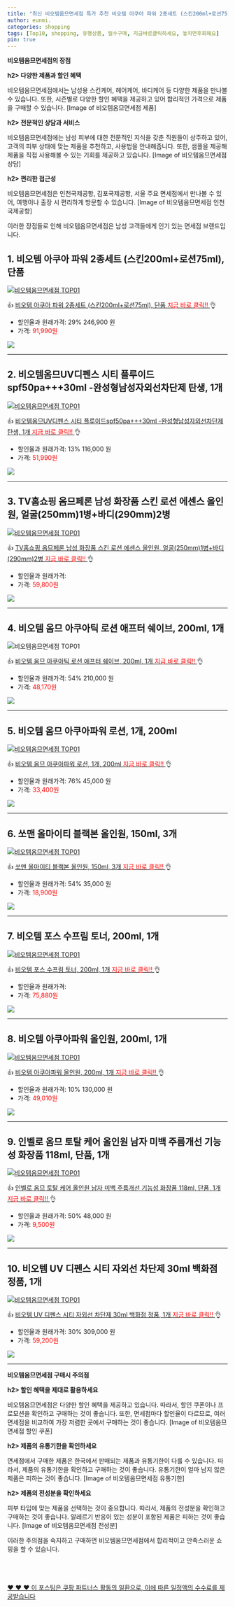 ```yaml
---
title: "최신 비오템옴므면세점 특가 추천 비오템 아쿠아 파워 2종세트 (스킨200ml+로션75ml), 단품 비교 장점"
author: eunmi.
categories: shopping
tags: [Top10, shopping, 유행상품, 필수구매, 지금바로클릭하세요, 놓치면후회해요]
pin: true
---
```

**비오템옴므면세점의 장점**

**h2> 다양한 제품과 할인 혜택**

비오템옴므면세점에서는 남성용 스킨케어, 헤어케어, 바디케어 등 다양한 제품을 만나볼 수 있습니다. 또한, 시즌별로 다양한 할인 혜택을 제공하고 있어 합리적인 가격으로 제품을 구매할 수 있습니다.
[Image of 비오템옴므면세점 제품]

**h2> 전문적인 상담과 서비스**

비오템옴므면세점에는 남성 피부에 대한 전문적인 지식을 갖춘 직원들이 상주하고 있어, 고객의 피부 상태에 맞는 제품을 추천하고, 사용법을 안내해줍니다. 또한, 샘플을 제공해 제품을 직접 사용해볼 수 있는 기회를 제공하고 있습니다.
[Image of 비오템옴므면세점 상담]

**h2> 편리한 접근성**

비오템옴므면세점은 인천국제공항, 김포국제공항, 서울 주요 면세점에서 만나볼 수 있어, 여행이나 출장 시 편리하게 방문할 수 있습니다.
[Image of 비오템옴므면세점 인천국제공항]

이러한 장점들로 인해 비오템옴므면세점은 남성 고객들에게 인기 있는 면세점 브랜드입니다.

   

## 1. 비오템 아쿠아 파워 2종세트 (스킨200ml+로션75ml), 단품

[![비오템옴므면세점 TOP01](https://thumbnail6.coupangcdn.com/thumbnails/remote/230x230ex/image/vendor_inventory/959e/f329690ebcd09e886107f2ab0ebb6bf94fac9948a914364b5fea0c59192d.jpg)](https://link.coupang.com/re/AFFSDP?lptag=AF3617701&subid=GithubCoopas&pageKey=1316990318&traceid=V0-153&itemId=2336324086&vendorItemId=71263238173)


👍 [비오템 아쿠아 파워 2종세트 (스킨200ml+로션75ml), 단품 <font color=red> 지금 바로 클릭!! </font> ](https://link.coupang.com/re/AFFSDP?lptag=AF3617701&subid=GithubCoopas&pageKey=1316990318&traceid=V0-153&itemId=2336324086&vendorItemId=71263238173) 👌 


- 할인율과 원래가격: 29%  246,900   원
- 가격: <span style='color:red'>91,990원</span>

[![](/discount_price.png)](https://link.coupang.com/re/AFFSDP?lptag=AF3617701&subid=GithubCoopas&pageKey=1316990318&traceid=V0-153&itemId=2336324086&vendorItemId=71263238173)

---


   

## 2. 비오템옴므UV디펜스 시티 플루이드spf50pa+++30ml -완성형남성자외선차단제 탄생, 1개

[![비오템옴므면세점 TOP01](https://thumbnail7.coupangcdn.com/thumbnails/remote/230x230ex/image/vendor_inventory/54f1/4e43a9b88e18e5b596c5805198a9e9560d95969aac4c27ea4cd68b689307.jpg)](https://link.coupang.com/re/AFFSDP?lptag=AF3617701&subid=GithubCoopas&pageKey=6613598537&traceid=V0-153&itemId=15006337560&vendorItemId=85298804050)


👍 [비오템옴므UV디펜스 시티 플루이드spf50pa+++30ml -완성형남성자외선차단제 탄생, 1개 <font color=red> 지금 바로 클릭!! </font> ](https://link.coupang.com/re/AFFSDP?lptag=AF3617701&subid=GithubCoopas&pageKey=6613598537&traceid=V0-153&itemId=15006337560&vendorItemId=85298804050) 👌 


- 할인율과 원래가격: 13%  116,000   원
- 가격: <span style='color:red'>51,990원</span>

[![](/discount_price.png)](https://link.coupang.com/re/AFFSDP?lptag=AF3617701&subid=GithubCoopas&pageKey=6613598537&traceid=V0-153&itemId=15006337560&vendorItemId=85298804050)

---


   

## 3. TV홈쇼핑 옴므페론 남성 화장품 스킨 로션 에센스 올인원, 얼굴(250mm)1병+바디(290mm)2병

[![비오템옴므면세점 TOP01](https://thumbnail8.coupangcdn.com/thumbnails/remote/230x230ex/image/vendor_inventory/dd3f/eb11b99333ea8c7cb8570ebba925a62faa2b358b15bd319e1128239692b8.jpg)](https://link.coupang.com/re/AFFSDP?lptag=AF3617701&subid=GithubCoopas&pageKey=7284771999&traceid=V0-153&itemId=18606100245&vendorItemId=85742005168)


👍 [TV홈쇼핑 옴므페론 남성 화장품 스킨 로션 에센스 올인원, 얼굴(250mm)1병+바디(290mm)2병 <font color=red> 지금 바로 클릭!! </font> ](https://link.coupang.com/re/AFFSDP?lptag=AF3617701&subid=GithubCoopas&pageKey=7284771999&traceid=V0-153&itemId=18606100245&vendorItemId=85742005168) 👌 


- 할인율과 원래가격: 
- 가격: <span style='color:red'>59,800원</span>

[![](/discount_price.png)](https://link.coupang.com/re/AFFSDP?lptag=AF3617701&subid=GithubCoopas&pageKey=7284771999&traceid=V0-153&itemId=18606100245&vendorItemId=85742005168)

---


   

## 4. 비오템 옴므 아쿠아틱 로션 애프터 쉐이브, 200ml, 1개

![비오템옴므면세점 TOP01](https://thumbnail7.coupangcdn.com/thumbnails/remote/230x230ex/image/vendor_inventory/8939/51ac6727bbc5bb8db2dfbb963fa384a1e1818328bd86cfb19d49205eb361.PNG)


👍 [비오템 옴므 아쿠아틱 로션 애프터 쉐이브, 200ml, 1개 <font color=red> 지금 바로 클릭!! </font> ](https://link.coupang.com/re/AFFSDP?lptag=AF3617701&subid=GithubCoopas&pageKey=4713935&traceid=V0-153&itemId=21449630&vendorItemId=85490220793) 👌 


- 할인율과 원래가격: 54%  210,000   원
- 가격: <span style='color:red'>48,170원</span>

[![](/discount_price.png)](https://link.coupang.com/re/AFFSDP?lptag=AF3617701&subid=GithubCoopas&pageKey=4713935&traceid=V0-153&itemId=21449630&vendorItemId=85490220793)

---


   

## 5. 비오템 옴므 아쿠아파워 로션, 1개, 200ml

[![비오템옴므면세점 TOP01](https://thumbnail10.coupangcdn.com/thumbnails/remote/230x230ex/image/vendor_inventory/fa88/64c3ea4d89211540f1915cf28e49875925605481bbfec92ffbcda299d6b9.jpg)](https://link.coupang.com/re/AFFSDP?lptag=AF3617701&subid=GithubCoopas&pageKey=6624231704&traceid=V0-153&itemId=15073982383&vendorItemId=82296221347)


👍 [비오템 옴므 아쿠아파워 로션, 1개, 200ml <font color=red> 지금 바로 클릭!! </font> ](https://link.coupang.com/re/AFFSDP?lptag=AF3617701&subid=GithubCoopas&pageKey=6624231704&traceid=V0-153&itemId=15073982383&vendorItemId=82296221347) 👌 


- 할인율과 원래가격: 76%  45,000   원
- 가격: <span style='color:red'>33,400원</span>

[![](/discount_price.png)](https://link.coupang.com/re/AFFSDP?lptag=AF3617701&subid=GithubCoopas&pageKey=6624231704&traceid=V0-153&itemId=15073982383&vendorItemId=82296221347)

---


   

## 6. 쏘맨 올마이티 블랙본 올인원, 150ml, 3개

[![비오템옴므면세점 TOP01](https://thumbnail10.coupangcdn.com/thumbnails/remote/230x230ex/image/retail/images/8826864079113514-613ef23c-fac4-4aa9-a9ad-b302d3d61430.jpg)](https://link.coupang.com/re/AFFSDP?lptag=AF3617701&subid=GithubCoopas&pageKey=2466401&traceid=V0-153&itemId=11368727&vendorItemId=3017121703)


👍 [쏘맨 올마이티 블랙본 올인원, 150ml, 3개 <font color=red> 지금 바로 클릭!! </font> ](https://link.coupang.com/re/AFFSDP?lptag=AF3617701&subid=GithubCoopas&pageKey=2466401&traceid=V0-153&itemId=11368727&vendorItemId=3017121703) 👌 


- 할인율과 원래가격: 54%  35,000   원
- 가격: <span style='color:red'>18,900원</span>

[![](/discount_price.png)](https://link.coupang.com/re/AFFSDP?lptag=AF3617701&subid=GithubCoopas&pageKey=2466401&traceid=V0-153&itemId=11368727&vendorItemId=3017121703)

---


   

## 7. 비오템 포스 수프림 토너, 200ml, 1개

[![비오템옴므면세점 TOP01](https://thumbnail7.coupangcdn.com/thumbnails/remote/230x230ex/image/retail/images/205282576425441-445f7f20-1886-4186-ae97-7ae8ecd9bd3e.jpg)](https://link.coupang.com/re/AFFSDP?lptag=AF3617701&subid=GithubCoopas&pageKey=6306572108&traceid=V0-153&itemId=13067004385&vendorItemId=80329339959)


👍 [비오템 포스 수프림 토너, 200ml, 1개 <font color=red> 지금 바로 클릭!! </font> ](https://link.coupang.com/re/AFFSDP?lptag=AF3617701&subid=GithubCoopas&pageKey=6306572108&traceid=V0-153&itemId=13067004385&vendorItemId=80329339959) 👌 


- 할인율과 원래가격: 
- 가격: <span style='color:red'>75,880원</span>

[![](/discount_price.png)](https://link.coupang.com/re/AFFSDP?lptag=AF3617701&subid=GithubCoopas&pageKey=6306572108&traceid=V0-153&itemId=13067004385&vendorItemId=80329339959)

---


   

## 8. 비오템 아쿠아파워 올인원, 200ml, 1개

[![비오템옴므면세점 TOP01](https://thumbnail6.coupangcdn.com/thumbnails/remote/230x230ex/image/retail/images/4527891729652454-47755bad-325f-4b7a-a43e-4bf31b302ac3.jpg)](https://link.coupang.com/re/AFFSDP?lptag=AF3617701&subid=GithubCoopas&pageKey=6235072595&traceid=V0-153&itemId=12552483467&vendorItemId=79820811542)


👍 [비오템 아쿠아파워 올인원, 200ml, 1개 <font color=red> 지금 바로 클릭!! </font> ](https://link.coupang.com/re/AFFSDP?lptag=AF3617701&subid=GithubCoopas&pageKey=6235072595&traceid=V0-153&itemId=12552483467&vendorItemId=79820811542) 👌 


- 할인율과 원래가격: 10%  130,000   원
- 가격: <span style='color:red'>49,010원</span>

[![](/discount_price.png)](https://link.coupang.com/re/AFFSDP?lptag=AF3617701&subid=GithubCoopas&pageKey=6235072595&traceid=V0-153&itemId=12552483467&vendorItemId=79820811542)

---


   

## 9. 인벨로 옴므 토탈 케어 올인원 남자 미백 주름개선 기능성 화장품 118ml, 단품, 1개

[![비오템옴므면세점 TOP01](https://thumbnail8.coupangcdn.com/thumbnails/remote/230x230ex/image/vendor_inventory/dfea/c9daa274438f8ebff0b90af13435bb3d84370eda14f39c0f5e29b9a1266d.jpg)](https://link.coupang.com/re/AFFSDP?lptag=AF3617701&subid=GithubCoopas&pageKey=7612657778&traceid=V0-153&itemId=20165389972&vendorItemId=73123633986)


👍 [인벨로 옴므 토탈 케어 올인원 남자 미백 주름개선 기능성 화장품 118ml, 단품, 1개 <font color=red> 지금 바로 클릭!! </font> ](https://link.coupang.com/re/AFFSDP?lptag=AF3617701&subid=GithubCoopas&pageKey=7612657778&traceid=V0-153&itemId=20165389972&vendorItemId=73123633986) 👌 


- 할인율과 원래가격: 50%  48,000   원
- 가격: <span style='color:red'>9,500원</span>

[![](/discount_price.png)](https://link.coupang.com/re/AFFSDP?lptag=AF3617701&subid=GithubCoopas&pageKey=7612657778&traceid=V0-153&itemId=20165389972&vendorItemId=73123633986)

---


   

## 10. 비오템 UV 디펜스 시티 자외선 차단제 30ml 백화점 정품, 1개

[![비오템옴므면세점 TOP01](https://thumbnail7.coupangcdn.com/thumbnails/remote/230x230ex/image/vendor_inventory/54f1/4e43a9b88e18e5b596c5805198a9e9560d95969aac4c27ea4cd68b689307.jpg)](https://link.coupang.com/re/AFFSDP?lptag=AF3617701&subid=GithubCoopas&pageKey=7213032541&traceid=V0-153&itemId=18258873484&vendorItemId=86578284948)


👍 [비오템 UV 디펜스 시티 자외선 차단제 30ml 백화점 정품, 1개 <font color=red> 지금 바로 클릭!! </font> ](https://link.coupang.com/re/AFFSDP?lptag=AF3617701&subid=GithubCoopas&pageKey=7213032541&traceid=V0-153&itemId=18258873484&vendorItemId=86578284948) 👌 


- 할인율과 원래가격: 30%  309,000   원
- 가격: <span style='color:red'>59,200원</span>

[![](/discount_price.png)](https://link.coupang.com/re/AFFSDP?lptag=AF3617701&subid=GithubCoopas&pageKey=7213032541&traceid=V0-153&itemId=18258873484&vendorItemId=86578284948)

---
**비오템옴므면세점 구매시 주의점**

**h2> 할인 혜택을 제대로 활용하세요**

비오템옴므면세점은 다양한 할인 혜택을 제공하고 있습니다. 따라서, 할인 쿠폰이나 프로모션을 확인하고 구매하는 것이 좋습니다. 또한, 면세점마다 할인율이 다르므로, 여러 면세점을 비교하여 가장 저렴한 곳에서 구매하는 것이 좋습니다.
[Image of 비오템옴므면세점 할인 쿠폰]

**h2> 제품의 유통기한을 확인하세요**

면세점에서 구매한 제품은 한국에서 판매되는 제품과 유통기한이 다를 수 있습니다. 따라서, 제품의 유통기한을 확인하고 구매하는 것이 좋습니다. 유통기한이 얼마 남지 않은 제품은 피하는 것이 좋습니다.
[Image of 비오템옴므면세점 유통기한]

**h2> 제품의 전성분을 확인하세요**

피부 타입에 맞는 제품을 선택하는 것이 중요합니다. 따라서, 제품의 전성분을 확인하고 구매하는 것이 좋습니다. 알레르기 반응이 있는 성분이 포함된 제품은 피하는 것이 좋습니다.
[Image of 비오템옴므면세점 전성분]

이러한 주의점을 숙지하고 구매하면 비오템옴므면세점에서 합리적이고 만족스러운 쇼핑을 할 수 있습니다.<br><br><br><br><br> [ ❤ ❤ ❤ 이 포스팅은 쿠팡 파트너스 활동의 일환으로, 이에 따른 일정액의 수수료를 제공받습니다](https://link.coupang.com/a/bcEFyh)